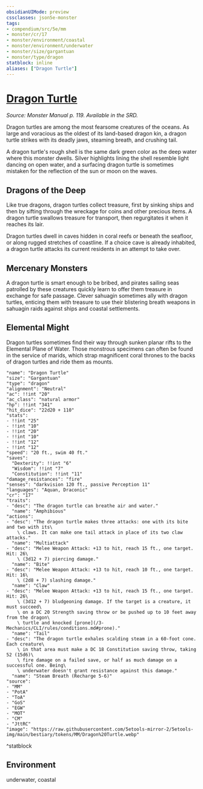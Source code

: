 ```yaml
---
obsidianUIMode: preview
cssclasses: json5e-monster
tags:
- compendium/src/5e/mm
- monster/cr/17
- monster/environment/coastal
- monster/environment/underwater
- monster/size/gargantuan
- monster/type/dragon
statblock: inline
aliases: ["Dragon Turtle"]
---
```

# [Dragon Turtle](3-Mechanics\CLI\bestiary\dragon/dragon-turtle.md)
*Source: Monster Manual p. 119. Available in the SRD.*  

Dragon turtles are among the most fearsome creatures of the oceans. As large and voracious as the oldest of its land-based dragon kin, a dragon turtle strikes with its deadly jaws, steaming breath, and crushing tail.

A dragon turtle's rough shell is the same dark green color as the deep water where this monster dwells. Silver highlights lining the shell resemble light dancing on open water, and a surfacing dragon turtle is sometimes mistaken for the reflection of the sun or moon on the waves.

## Dragons of the Deep

Like true dragons, dragon turtles collect treasure, first by sinking ships and then by sifting through the wreckage for coins and other precious items. A dragon turtle swallows treasure for transport, then regurgitates it when it reaches its lair.

Dragon turtles dwell in caves hidden in coral reefs or beneath the seafloor, or along rugged stretches of coastline. If a choice cave is already inhabited, a dragon turtle attacks its current residents in an attempt to take over.

## Mercenary Monsters

A dragon turtle is smart enough to be bribed, and pirates sailing seas patrolled by these creatures quickly learn to offer them treasure in exchange for safe passage. Clever sahuagin sometimes ally with dragon turtles, enticing them with treasure to use their blistering breath weapons in sahuagin raids against ships and coastal settlements.

## Elemental Might

Dragon turtles sometimes find their way through sunken planar rifts to the Elemental Plane of Water. Those monstrous specimens can often be found in the service of marids, which strap magnificent coral thrones to the backs of dragon turtles and ride them as mounts.

```statblock
"name": "Dragon Turtle"
"size": "Gargantuan"
"type": "dragon"
"alignment": "Neutral"
"ac": !!int "20"
"ac_class": "natural armor"
"hp": !!int "341"
"hit_dice": "22d20 + 110"
"stats":
- !!int "25"
- !!int "10"
- !!int "20"
- !!int "10"
- !!int "12"
- !!int "12"
"speed": "20 ft., swim 40 ft."
"saves":
  "Dexterity": !!int "6"
  "Wisdom": !!int "7"
  "Constitution": !!int "11"
"damage_resistances": "fire"
"senses": "darkvision 120 ft., passive Perception 11"
"languages": "Aquan, Draconic"
"cr": "17"
"traits":
- "desc": "The dragon turtle can breathe air and water."
  "name": "Amphibious"
"actions":
- "desc": "The dragon turtle makes three attacks: one with its bite and two with its\
    \ claws. It can make one tail attack in place of its two claw attacks."
  "name": "Multiattack"
- "desc": "Melee Weapon Attack: +13 to hit, reach 15 ft., one target. Hit: 26\
    \ (3d12 + 7) piercing damage."
  "name": "Bite"
- "desc": "Melee Weapon Attack: +13 to hit, reach 10 ft., one target. Hit: 16\
    \ (2d8 + 7) slashing damage."
  "name": "Claw"
- "desc": "Melee Weapon Attack: +13 to hit, reach 15 ft., one target. Hit: 26\
    \ (3d12 + 7) bludgeoning damage. If the target is a creature, it must succeed\
    \ on a DC 20 Strength saving throw or be pushed up to 10 feet away from the dragon\
    \ turtle and knocked [prone](/3-Mechanics/CLI/rules/conditions.md#prone)."
  "name": "Tail"
- "desc": "The dragon turtle exhales scalding steam in a 60-foot cone. Each creature\
    \ in that area must make a DC 18 Constitution saving throw, taking 52 (15d6)\
    \ fire damage on a failed save, or half as much damage on a successful one. Being\
    \ underwater doesn't grant resistance against this damage."
  "name": "Steam Breath (Recharge 5-6)"
"source":
- "MM"
- "PotA"
- "ToA"
- "GoS"
- "EGW"
- "MOT"
- "CM"
- "JttRC"
"image": "https://raw.githubusercontent.com/5etools-mirror-2/5etools-img/main/bestiary/tokens/MM/Dragon%20Turtle.webp"
```
^statblock

## Environment

underwater, coastal